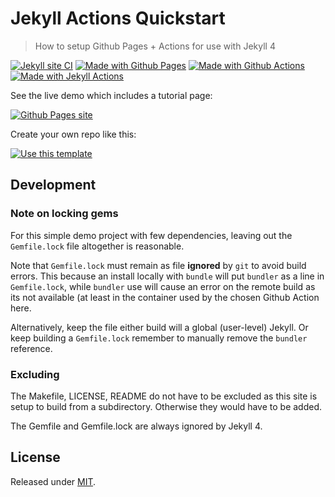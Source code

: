 # Jekyll Actions Quickstart
> How to setup Github Pages + Actions for use with Jekyll 4

[![Jekyll site CI](https://github.com/MichaelCurrin/jekyll-actions-quickstart/workflows/Jekyll%20site%20CI/badge.svg)](https://github.com/MichaelCurrin/jekyll-actions-quickstart/actions)
[![Made with Github Pages](https://img.shields.io/badge/Made%20with-Github%20Pages-blue.svg)](https://pages.github.com/)
[![Made with Github Actions](https://img.shields.io/badge/Made%20with-Github%20Actions-blue.svg)](https://help.github.com/en/actions)
[![Made with Jekyll Actions](https://img.shields.io/badge/Jekyll%20Actions-2.0.0-blue.svg)](https://github.com/marketplace/actions/jekyll-actions)


See the live demo which includes a tutorial page:

[![Github Pages site](https://img.shields.io/badge/site-Github%20Pages-blue?style=for-the-badge)](https://michaelcurrin.github.io/jekyll-actions-quickstart/)

Create your own repo like this:

[![Use this template](https://img.shields.io/badge/Use_this_template-green.svg)](https://github.com/MichaelCurrin/jekyll-actions-quickstart/generate)


## Development

### Note on locking gems

For this simple demo project with few dependencies, leaving out the `Gemfile.lock` file altogether is reasonable.

Note that `Gemfile.lock` must remain as file **ignored** by `git` to avoid build errors. This because an install locally with `bundle` will put `bundler` as a line in `Gemfile.lock`, while `bundler` use will cause an error on the remote build as its not available (at least in the container used by the chosen Github Action here.

Alternatively, keep the file either build will a global (user-level) Jekyll. Or keep building a `Gemfile.lock` remember to manually remove the `bundler` reference.

### Excluding

The Makefile, LICENSE, README do not have to be excluded as this site is setup to build from a subdirectory. Otherwise they would have to be added.

The Gemfile and Gemfile.lock are always ignored by Jekyll 4.


## License

Released under [MIT](/LICENSE).
